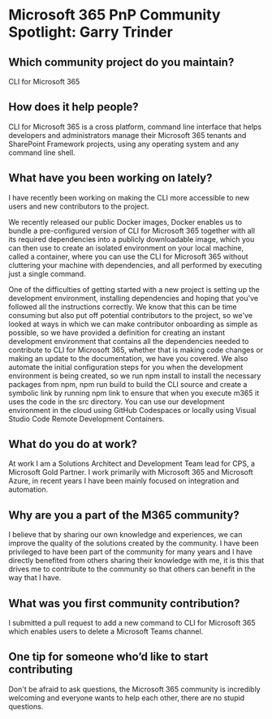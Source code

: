 # Microsoft 365 PnP Community Spotlight: Garry Trinder

## Which community project do you maintain? 

CLI for Microsoft 365 

## How does it help people?  

CLI for Microsoft 365 is a cross platform, command line interface that helps developers and administrators manage their Microsoft 365 tenants and SharePoint Framework projects, using any operating system and any command line shell. 

## What have you been working on lately? 

I have recently been working on making the CLI more accessible to new users and new contributors to the project.  
 
We recently released our public Docker images, Docker enables us to bundle a pre-configured version of CLI for Microsoft 365 together with all its required dependencies into a publicly downloadable image, which you can then use to create an isolated environment on your local machine, called a container, where you can use the CLI for Microsoft 365 without cluttering your machine with dependencies, and all performed by executing just a single command. 
 
One of the difficulties of getting started with a new project is setting up the development environment, installing dependencies and hoping that you've followed all the instructions correctly. We know that this can be time consuming but also put off potential contributors to the project, so we've looked at ways in which we can make contributor onboarding as simple as possible, so we have provided a definition for creating an instant development environment that contains all the dependencies needed to contribute to CLI for Microsoft 365, whether that is making code changes or making an update to the documentation, we have you covered. We also automate the initial configuration steps for you when the development environment is being created, so we run npm install to install the necessary packages from npm, npm run build to build the CLI source and create a symbolic link by running npm link to ensure that when you execute m365 it uses the code in the src directory. You can use our development environment in the cloud using GitHub Codespaces or locally using Visual Studio Code Remote Development Containers. 

## What do you do at work? 

At work I am a Solutions Architect and Development Team lead for CPS, a Microsoft Gold Partner. I work primarily with Microsoft 365 and Microsoft Azure, in recent years I have been mainly focused on integration and automation. 

## Why are you a part of the M365 community? 

I believe that by sharing our own knowledge and experiences, we can improve the quality of the solutions created by the community. I have been privileged to have been part of the community for many years and I have directly benefited from others sharing their knowledge with me, it is this that drives me to contribute to the community so that others can benefit in the way that I have. 

## What was you first community contribution? 

I submitted a pull request to add a new command to CLI for Microsoft 365 which enables users to delete a Microsoft Teams channel.

## One tip for someone who’d like to start contributing 

Don't be afraid to ask questions, the Microsoft 365 community is incredibly welcoming and everyone wants to help each other, there are no stupid questions.